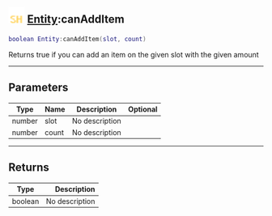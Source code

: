 ## <img src="../../.gitbook/assets/shared.png" width="32" height="32" /> [Entity](../entity/README.md):canAddItem

```lua
boolean Entity:canAddItem(slot, count)
```

Returns true if you can add an item on the given slot with the given amount<br>

-----------------
## Parameters

| Type   | Name | Description | Optional |
| ------ | ---- | ----------- | -------: |
| number | slot | No description |  |
| number | count | No description |  |

-----------------
## Returns

| Type   | Description |
| ------ | ----------: |
| boolean | No description |
